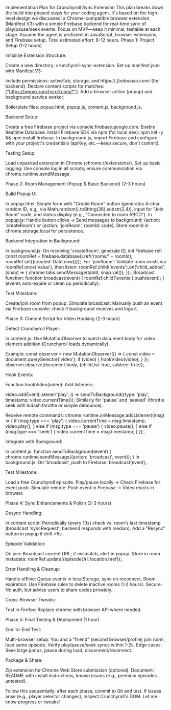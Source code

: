 Implementation Plan for Crunchyroll Sync Extension
This plan breaks down the build into phased steps for your coding agent. It's based on the high-level design we discussed: a Chrome-compatible browser extension (Manifest V3) with a simple Firebase backend for real-time sync of play/pause/seek events. Focus on MVP—keep it minimal, testable at each stage. Assume the agent is proficient in JavaScript, browser extensions, and Firebase setup. Total estimated effort: 8-12 hours.
Phase 1: Project Setup (1-2 hours)

Initialize Extension Structure:

Create a new directory: crunchyroll-sync-extension.
Set up manifest.json with Manifest V3:

Include permissions: activeTab, storage, and https://*.firebaseio.com/* (for backend).
Declare content scripts for matches: ["https://www.crunchyroll.com/*"].
Add a browser action (popup) and background service worker.


Boilerplate files: popup.html, popup.js, content.js, background.js.


Backend Setup:

Create a free Firebase project via console.firebase.google.com.
Enable Realtime Database.
Install Firebase SDK via npm (for local dev): npm init -y && npm install firebase.
In background.js, import Firebase and configure with your project's credentials (apiKey, etc.—keep secure, don't commit).


Testing Setup:

Load unpacked extension in Chrome (chrome://extensions/).
Set up basic logging: Use console.log in all scripts; ensure communication via chrome.runtime.sendMessage.



Phase 2: Room Management (Popup & Basic Backend) (2-3 hours)

Build Popup UI:

In popup.html: Simple form with "Create Room" button (generates 4-char random ID, e.g., via Math.random().toString(36).substr(2,4)), input for "Join Room" code, and status display (e.g., "Connected to room ABCD").
In popup.js: Handle button clicks → Send messages to background: {action: 'createRoom'} or {action: 'joinRoom', roomId: code}.
Store roomId in chrome.storage.local for persistence.


Backend Integration in Background:

In background.js: On receiving 'createRoom', generate ID, init Firebase ref: const roomRef = firebase.database().ref('rooms/' + roomId); roomRef.set({created: Date.now()});.
For 'joinRoom': Validate room exists via roomRef.once('value'), then listen: roomRef.child('events').on('child_added', (snap) => { chrome.tabs.sendMessage(tabId, snap.val()); });.
Broadcast function: function broadcast(event) { roomRef.child('events').push(event); } (events auto-expire or clean up periodically).


Test Milestone:

Create/join room from popup.
Simulate broadcast: Manually push an event via Firebase console; check if background receives and logs it.



Phase 3: Content Script for Video Hooking (2-3 hours)

Detect Crunchyroll Player:

In content.js: Use MutationObserver to watch document.body for video element addition (Crunchyroll loads dynamically).

Example: const observer = new MutationObserver(() => { const video = document.querySelector('video'); if (video) { hookVideo(video); } }); observer.observe(document.body, {childList: true, subtree: true});.




Hook Events:

Function hookVideo(video): Add listeners:

video.addEventListener('play', () => sendToBackground({type: 'play', timestamp: video.currentTime}));
Similarly for 'pause' and 'seeked' (throttle seek with lodash.throttle or simple debounce).


Receive remote commands: chrome.runtime.onMessage.addListener((msg) => { if (msg.type === 'play') { video.currentTime = msg.timestamp; video.play(); } else if (msg.type === 'pause') { video.pause(); } else if (msg.type === 'seek') { video.currentTime = msg.timestamp; } });.


Integrate with Background:

In content.js: function sendToBackground(event) { chrome.runtime.sendMessage({action: 'broadcast', event}); }
In background.js: On 'broadcast', push to Firebase: broadcast(event);.


Test Milestone:

Load a free Crunchyroll episode.
Play/pause locally → Check Firebase for event push.
Simulate remote: Push event in Firebase → Video reacts in browser.



Phase 4: Sync Enhancements & Polish (2-3 hours)

Desync Handling:

In content script: Periodically (every 10s) check vs. room's last timestamp (broadcast 'syncRequest'; backend responds with median).
Add a "Resync" button in popup if drift >5s.


Episode Validation:

On join: Broadcast current URL; if mismatch, alert in popup.
Store in room metadata: roomRef.update({episodeUrl: location.href});.


Error Handling & Cleanup:

Handle offline: Queue events in localStorage, sync on reconnect.
Room expiration: Use Firebase rules to delete inactive rooms (>2 hours).
Secure: No auth, but advise users to share codes privately.


Cross-Browser Tweaks:

Test in Firefox: Replace chrome with browser API where needed.



Phase 5: Final Testing & Deployment (1 hour)

End-to-End Test:

Multi-browser setup: You and a "friend" (second browser/profile) join room, load same episode.
Verify play/pause/seek syncs within 1-2s.
Edge cases: Seek large jumps, pause during load, disconnect/reconnect.


Package & Share:

Zip extension for Chrome Web Store submission (optional).
Document: README with install instructions, known issues (e.g., premium episodes untested).



Follow this sequentially; after each phase, commit to Git and test. If issues arise (e.g., player selector changes), inspect Crunchyroll's DOM. Let me know progress or tweaks!